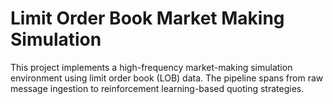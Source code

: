 # Limit Order Book Market Making Simulation
This project implements a high-frequency market-making simulation environment using limit order book (LOB) data. The pipeline spans from raw message ingestion to reinforcement learning-based quoting strategies.
